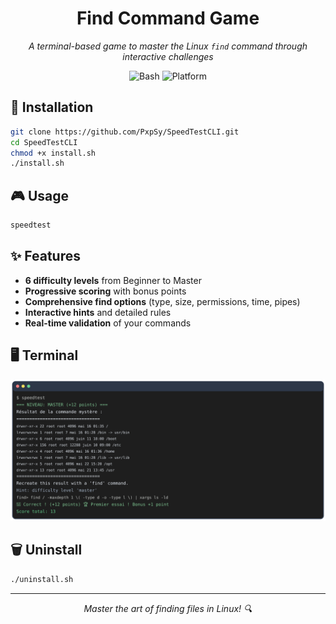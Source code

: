 <div align="center">
 
  # Find Command Game
  
  *A terminal-based game to master the Linux `find` command through interactive challenges*
  
  ![Bash](https://img.shields.io/badge/bash-4.0+-green.svg)
  ![Platform](https://img.shields.io/badge/platform-linux-blue.svg)
</div>

## 🚀 Installation

```bash
git clone https://github.com/PxpSy/SpeedTestCLI.git
cd SpeedTestCLI
chmod +x install.sh
./install.sh
```

## 🎮 Usage

```bash
speedtest
```

## ✨ Features

- **6 difficulty levels** from Beginner to Master
- **Progressive scoring** with bonus points
- **Comprehensive find options** (type, size, permissions, time, pipes)
- **Interactive hints** and detailed rules
- **Real-time validation** of your commands

## 🖥️ Terminal

![Terminal Demo](assets/demo.svg)



## 🗑️ Uninstall

```bash
./uninstall.sh
```

---
<div align="center">
  <i>Master the art of finding files in Linux! 🔍</i>
</div>